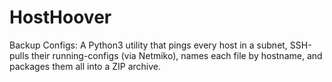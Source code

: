 # HostHoover
Backup Configs: A Python3 utility that pings every host in a subnet, SSH-pulls their running-configs (via Netmiko), names each file by hostname, and packages them all into a ZIP archive.
